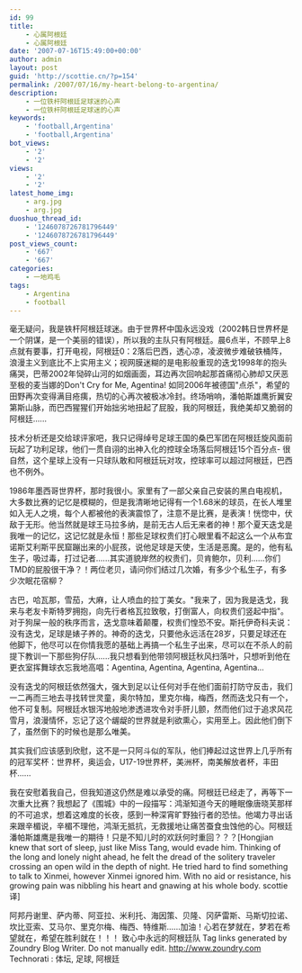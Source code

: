 ```yaml
---
id: 99
title:
    - 心属阿根廷
    - 心属阿根廷
date: '2007-07-16T15:49:00+00:00'
author: admin
layout: post
guid: 'http://scottie.cn/?p=154'
permalink: /2007/07/16/my-heart-belong-to-argentina/
description:
    - 一位铁杆阿根廷足球迷的心声
    - 一位铁杆阿根廷足球迷的心声
keywords:
    - 'football,Argentina'
    - 'football,Argentina'
bot_views:
    - '2'
    - '2'
views:
    - '2'
    - '2'
latest_home_img:
    - arg.jpg
    - arg.jpg
duoshuo_thread_id:
    - '1246078726781796449'
    - '1246078726781796449'
post_views_count:
    - '667'
    - '667'
categories:
    - 一地鸡毛
tags:
    - Argentina
    - football
---
```

毫无疑问，我是铁杆阿根廷球迷。由于世界杯中国永远没戏（2002韩日世界杯是一个阴谋，是一个美丽的错误），所以我的主队只有阿根廷。晨6点半，不顾早上8点就有要事，打开电视，阿根廷0：2落后巴西，透心凉，凌波微步难破铁桶阵，浪漫主义到底比不上实用主义；视网膜迷糊的是电影般重现的迭戈1998年的抱头痛哭，巴蒂2002年恸碎山河的如烟画面，耳边再次回响起那首痛彻心肺却又厌恶至极的麦当娜的Don't Cry for Me, Agentina! 如同2006年被德国"点杀"，希望的田野再次变得满目疮痍，热切的心再次被极冰冷封。终场哨响，潘帕斯雄鹰折翼安第斯山脉，而巴西猩猩们开始拙劣地扭起了屁股，我的阿根廷，我绝美却又脆弱的阿根廷......

技术分析还是交给球评家吧，我只记得绰号足球王国的桑巴军团在阿根廷旋风面前玩起了功利足球，他们一贯自诩的出神入化的控球全场落后阿根廷15个百分点- 很自然，这个星球上没有一只球队敢和阿根廷玩对攻，控球率可以超过阿根廷，巴西也不例外。

 1986年墨西哥世界杯，那时我很小。家里有了一部父亲自己安装的黑白电视机，大多数比赛的记忆是模糊的，但是我清晰地记得有一个1.68米的球员，在长人堆里如入无人之境，每个人都被他的表演震惊了，注意不是比赛，是表演！恍惚中，伏敌于无形。他当然就是球王马拉多纳，是前无古人后无来者的神！那个夏天迭戈是我唯一的记忆，这记忆就是永恒！那些足球权贵们打心眼里看不起这么一个从布宜诺斯艾利斯平民窟蹦出来的小屁孩，说他足球是天使，生活是恶魔。是的，他有私生子，吸过毒，打过记者......其实道貌岸然的权贵们，贝肯鲍尔，贝利......你们TMD的屁股很干净？！两位老贝，请问你们结过几次婚，有多少个私生子，有多少次眠花宿柳？

古巴，哈瓦那，雪茄，大麻，让人喷血的拉丁美女。"我来了，因为我是迭戈，我来与老友卡斯特罗拥抱，向先行者格瓦拉致敬，打倒富人，向权贵们竖起中指"。对于狗屎一般的秩序而言，迭戈意味着颠覆，权贵们惶恐不安。斯托伊奇科夫说：没有迭戈，足球是婊子养的。神奇的迭戈，只要他永远活在28岁，只要足球还在他脚下，他尽可以在你情我愿的基础上再搞一个私生子出来，尽可以在不杀人的前提下教训一下那些狗仔队......我只想看到他带领阿根廷秋风扫落叶，只想听到他在更衣室挥舞球衣忘我地高唱：Agentina, Agentina, Agentina, Agentina...

没有迭戈的阿根廷依然强大，强大到足以让任何对手在他们面前打防守反击，我们一二再而三地去寻找转世灵童，奥尔特加，里克尔梅，梅西，然而迭戈只有一个，他不可复制。阿根廷水银泻地般地渗透进攻令对手肝儿颤，然而他们过于追求风花雪月，浪漫情怀，忘记了这个龌龊的世界就是利欲熏心，实用至上。因此他们倒下了，虽然倒下的时候也是那么唯美。

其实我们应该感到欣慰，这不是一只阿斗似的军队，他们捧起过这世界上几乎所有的冠军奖杯：世界杯，奥运会，U17-19世界杯，美洲杯，南美解放者杯，丰田杯......

我在安慰着我自己，但我知道这仍然是难以承受的痛。阿根廷已经走了，再等下一次重大比赛？我想起了《围城》中的一段描写：鸿渐知道今天的睡眠像唐晓芙那样的不可追求，想着这难度的长夜，感到一种深宵旷野独行者的恐怯。他竭力寻出话来跟辛楣说，辛楣不理他，鸿渐无抵抗，无救援地让痛苦蚕食虫蚀他的心。阿根廷潘帕斯雄鹰是我唯一的期待！只是不知儿时的欢跃何时重回？？？[Hongjian knew that sort of sleep, just like Miss Tang, would evade him. Thinking of the long and lonely night ahead, he felt the dread of the solitery traveler crossing an open wild in the depth of night. He tried hard to find something to talk to Xinmei, however Xinmei ignored him. With no aid or resistance, his growing pain was nibbling his heart and gnawing at his whole body. scottie 译]

阿邦丹谢里、萨内蒂、阿亚拉、米利托、海因策、贝隆、冈萨雷斯、马斯切拉诺、坎比亚索、艾马尔、里克尔梅、梅西、特维斯......加油！心若在梦就在，梦若在希望就在，希望在胜利就在！！！
致心中永远的阿根廷队
 Tag links generated by Zoundry Blog Writer. Do not manually edit. http://www.zoundry.com 
Technorati : 体坛, 足球, 阿根廷